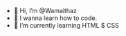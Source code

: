 - 👋 Hi, I’m @Wamaithaz
- 👀 I wanna learn how to code. 
- 🌱 I’m currently learning HTML $ CSS

<!---
Wamaithaz/Wamaithaz is a ✨ special ✨ repository because its `README.md` (this file) appears on your GitHub profile.
You can click the Preview link to take a look at your changes.
--->
